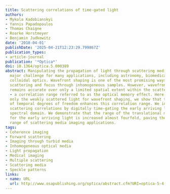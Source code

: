 ```yaml
---
title: Scattering correlations of time-gated light
authors:
- Mykola Kadobianskyi
- Yannis Papadopoulos
- Thomas Chaigne
- Roarke Horstmeyer
- Benjamin Judkewitz
date: '2018-04-01'
publishDate: '2025-04-21T12:23:29.799867Z'
publication_types:
- article-journal
publication: '*Optica*'
doi: 10.1364/optica.5.000389
abstract: Manipulating the propagation of light through scattering media remains a
  major challenge for many applications, including astronomy, biomedical imaging and
  colloidal optics. Wavefront shaping is one of the most promising ways to mitigate
  scattering and focus through inhomogeneous samples. However, wavefront correction
  remains accurate over only a limited spatial extent within the scattering medium
  - a correlation range referred to as the optical memory effect. Here, by selecting
  only the weakly scattered light for wavefront shaping, we show that the addition
  of temporal degrees of freedom enhances this correlation range. We investigate spatial
  scattering correlations by digitally time-gating the early arriving light in the
  spectral domain. We demonstrate that the range of the translational memory effect
  for the early arriving light is increased almost fourfold, paving the way for a
  range of scattering media imaging applications.
tags:
- Coherence imaging
- Forward scattering
- Imaging through turbid media
- Inhomogeneous optical media
- Light propagation
- Medical imaging
- Multiple scattering
- Scattering media
- Speckle patterns
links:
- name: URL
  url: http://www.osapublishing.org/optica/abstract.cfm?URI=optica-5-4-389
---
```

